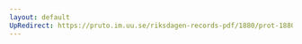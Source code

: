 ```yaml
---
layout: default
UpRedirect: https://pruto.im.uu.se/riksdagen-records-pdf/1880/prot-1880--ak--027/prot-1880--ak--027_020.pdf
---
```

